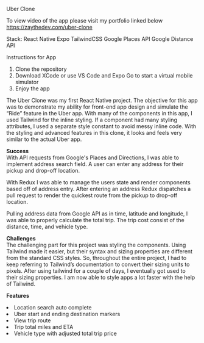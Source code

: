 Uber Clone

To view video of the app please visit my portfolio linked below</br>
https://zaythedev.com/uber-clone


Stack: 
React Native
Expo
TailwindCSS
Google Places API
Google Distance API

Instructions for App
1.	Clone the repository
2.	Download XCode or use VS Code and Expo Go to start a virtual mobile simulator
3.	Enjoy the app


The Uber Clone was my first React Native project. The objective for this app was to demonstrate my ability for front-end app design and simulate the “Ride” feature in the Uber app. With many of the components in this app, I used Tailwind for the inline styling. If a component had many styling attributes, I used a separate style constant to avoid messy inline code. With the styling and advanced features in this clone, it looks and feels very similar to the actual Uber app. 

<b>Success</b><br/>
With API requests from Google's Places and Directions, I was able to implement address search field. A user can enter any address for their pickup and drop-off location. 

With Redux I was able to manage the users state and render components based off of address entry. After entering an address Redux dispatches a pull request to render the quickest route from the pickup to drop-off location. 

Pulling address data from Google API as in time, latitude and longitude,  I was able to properly calculate the total trip. The trip cost consist of the distance, time, and vehicle type. 

<b>Challenges</b><br/>
The challenging part for this project was styling the components. Using Tailwind made it easier, but their syntax and sizing properties are different from the standard CSS styles. So, throughout the entire project, I had to keep referring to Tailwind’s documentation to convert their sizing units to pixels. After using tailwind for a couple of days, I eventually got used to their sizing properties. I am now able to style apps a lot faster with the help of Tailwind.


<b>Features</b>
<li>Location search auto complete</li>
<li>Uber start and ending destination markers</li>
<li>View trip route</li>
<li>Trip total miles and ETA</li>
<li>Vehicle type with adjusted total trip price</li>
